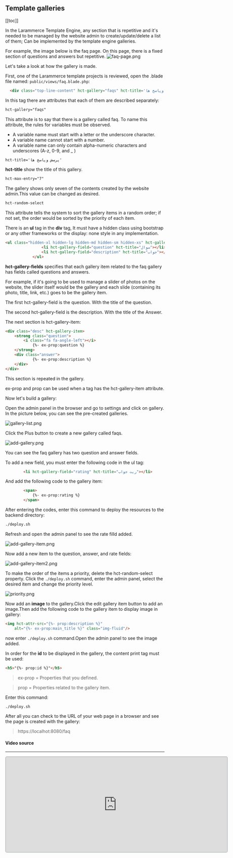 ## Template galleries

[[toc]]

In the Larammerce Template Engine, any section that is repetitive and it's needed to be managed by the website admin to create/update/delete a list of them; Can be implemented by the template engine galleries.

For example, the image below is the faq page. On this page, there is a fixed section of questions and answers but repetitive.
![faq-page.png](/faq-page.png)

Let's take a look at how the gallery is made.

First, one of the Larammerce template projects is reviewed, open the .blade file named: `public/views/faq.blade.php`:

```html
  <div class="top-line-content" hct-gallery="faqs" hct-title='پرسش وپاسخ ها' hct-max-entry="7" hct-random-select>
```
In this tag there are attributes that each of them are described separately:
```html
hct-gallery="faqs"
```
This attribute is to say that there is a gallery called faq. To name this attribute, the rules for variables must be observed.
- A variable name must start with a letter or the underscore character.
- A variable name cannot start with a number.
- A variable name can only contain alpha-numeric characters and underscores (A-z, 0-9, and _ )

```html
hct-title='پرسش وپاسخ ها'
```
**hct-title** show the title of this gallery.

```html
hct-max-entry="7"
```
The gallery shows only seven of the contents created by the website admin.This value can be changed as desired.

```html
hct-random-select
```
This attribute tells the system to sort the gallery items in a random order; if not set, the order would be sorted by the priority of each item.

There is an **ul** tag in the **div** tag, It must have a hidden class using bootstrap or any other frameworks or the display: none style in any implementation.

```html
<ul class="hidden-xl hidden-lg hidden-md hidden-sm hidden-xs" hct-gallery-fields>
                <li hct-gallery-field="question" hct-title="سوال"></li>
                <li hct-gallery-field="description" hct-title="جواب"></li>
            </ul>
```
**hct-gallery-fields** specifies that each gallery item related to the faq gallery has fields called questions and answers.

For example, if it's going to be used to manage a slider of photos on the website, the slider itself would be the gallery and each slide (containing its photo, title, link, etc.) goes to be the gallery item.

The first hct-gallery-field is the question. With the title of the question.

The second hct-gallery-field is the description. With the title of the Answer.

The next section is hct-gallery-item:
```html
<div class="desc" hct-gallery-item>
    <strong class="question">
        <i class="fa fa-angle-left"></i>
            {%- ex-prop:question %}
    </strong>
    <div class="answer">
            {%- ex-prop:description %}
    </div>
</div>
```
This section is repeated in the gallery.

ex-prop and prop can be used when a tag has the hct-gallery-item attribute.

Now let's build a gallery:

Open the admin panel in the browser and go to settings and click on gallery. In the picture below, you can see the pre-created galleries.

![gallery-list.png](/gallery-list.png)

Click the Plus button to create a new gallery called faqs.

![add-gallery.png](/add-gallery.png)

You can see the faq gallery has two question and answer fields.

To add a new field, you must enter the following code in the ul tag:

```html
        <li hct-gallery-field="rating" hct-title="ریت جواب"></li>
```
And add the following code to the gallery item:
```html
        <span>
            {%- ex-prop:rating %}
        </span>
```
After entering the codes, enter this command to deploy the resources to the backend directory:
```bash
./deploy.sh
```
Refresh and open the admin panel to see the rate filld added.

![add-gallery-item.png](/add-gallery-item.png)

Now add a new item to the question, answer, and rate fields:

![add-gallery-item2.png](/add-gallery-item2.png)

To make the order of the items a priority, delete the hct-random-select property. Click the `./deploy.sh` command, enter the admin panel, select the desired item and change the priority level.

![priority.png](/priority.png)

Now add an **image** to the gallery.Click the edit gallery item button to add an image.Then add the following code to the gallery item to display image in gallery:

```html
<img hct-attr-src="{%- prop:description %}"
    alt="{%- ex-prop:main_title %}" class="img-fluid"/>
```
now enter `./deploy.sh` command.Open the admin panel to see the image added.

In order for the **id** to be displayed in the gallery, the content print tag must be used:
```html
<h5>"{%- prop:id %}"</h5>
```
> ex-prop = Properties that you defined.

> prop  = Properties related to the gallery item.

Enter this command:
```bash
./deploy.sh
```
After all you can check to the URL of your web page in a browser and see the page is created with the gallery:
>https://localhot:8080/faq

#### Video source
___

<iframe src="https://www.aparat.com/video/video/embed/videohash/IDN4H/vt/frame"  height="300" width="700" style="  border: 2px solid #bdc3c7; border-radius: 5px; opacity: 1;" allowFullScreen="true"></iframe>
